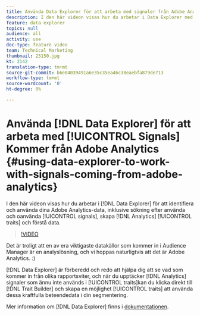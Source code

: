 ```yaml
---
title: Använda Data Explorer för att arbeta med signaler från Adobe Analytics
description: I den här videon visas hur du arbetar i Data Explorer med att upptäcka och använda dina Adobe Analytics-data, inklusive söka efter använda och oanvända signaler, skapa analysegenskaper och förstå data.
feature: data explorer
topics: null
audience: all
activity: use
doc-type: feature video
team: Technical Marketing
thumbnail: 25150.jpg
kt: 2142
translation-type: tm+mt
source-git-commit: b6e04039491a6e35c35ea46c38eaebfa879de713
workflow-type: tm+mt
source-wordcount: '0'
ht-degree: 0%

---
```



# Använda [!DNL Data Explorer] för att arbeta med [!UICONTROL Signals] Kommer från Adobe Analytics {#using-data-explorer-to-work-with-signals-coming-from-adobe-analytics}

I den här videon visas hur du arbetar i [!DNL Data Explorer] för att identifiera och använda dina Adobe Analytics-data, inklusive sökning efter använda och oanvända [!UICONTROL signals], skapa [!DNL Analytics] [!UICONTROL traits] och förstå data.

>[!VIDEO](https://video.tv.adobe.com/v/25150/?quality=12)

Det är troligt att en av era viktigaste datakällor som kommer in i Audience Manager är en analyslösning, och vi hoppas naturligtvis att det är Adobe Analytics. :)

[!DNL Data Explorer] är förberedd och redo att hjälpa dig att se vad som kommer in från olika rapportsviter, och när du upptäcker  [!DNL Analytics] signaler som ännu inte används i  [!UICONTROL traits]kan du klicka direkt till  [!DNL Trait Builder] och skapa en möjlighet  [!UICONTROL traits] att använda dessa kraftfulla beteendedata i din segmentering.

Mer information om [!DNL Data Explorer] finns i [dokumentationen](https://experiencecloud.adobe.com/resources/help/en_US/aam/data-explorer.html).